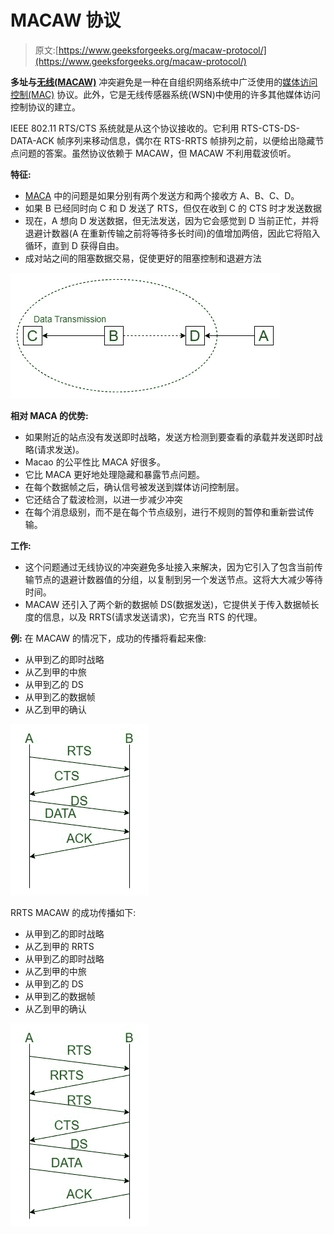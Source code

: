 # MACAW 协议

> 原文:[https://www.geeksforgeeks.org/macaw-protocol/](https://www.geeksforgeeks.org/macaw-protocol/)

**多址与[无线(MACAW)](https://www.geeksforgeeks.org/collision-avoidance-in-wireless-networks/)** 冲突避免是一种在自组织网络系统中广泛使用的[媒体访问控制(MAC)](https://practice.geeksforgeeks.org/problems/what-is-media-access-controlmac) 协议。此外，它是无线传感器系统(WSN)中使用的许多其他媒体访问控制协议的建立。

IEEE 802.11 RTS/CTS 系统就是从这个协议接收的。它利用 RTS-CTS-DS-DATA-ACK 帧序列来移动信息，偶尔在 RTS-RRTS 帧排列之前，以便给出隐藏节点问题的答案。虽然协议依赖于 MACAW，但 MACAW 不利用载波侦听。

**特征:**

*   [MACA](https://www.geeksforgeeks.org/multiple-access-with-collision-avoidance-maca/) 中的问题是如果分别有两个发送方和两个接收方 A、B、C、D。
*   如果 B 已经同时向 C 和 D 发送了 RTS，但仅在收到 C 的 CTS 时才发送数据
*   现在，A 想向 D 发送数据，但无法发送，因为它会感觉到 D 当前正忙，并将退避计数器(A 在重新传输之前将等待多长时间)的值增加两倍，因此它将陷入循环，直到 D 获得自由。
*   成对站之间的阻塞数据交易，促使更好的阻塞控制和退避方法

![](img/2b08288f63f3c598ecbbb8e476aaa9b4.png)

**相对 MACA 的优势:**

*   如果附近的站点没有发送即时战略，发送方检测到要查看的承载并发送即时战略(请求发送)。
*   Macao 的公平性比 MACA 好很多。
*   它比 MACA 更好地处理隐藏和暴露节点问题。
*   在每个数据帧之后，确认信号被发送到媒体访问控制层。
*   它还结合了载波检测，以进一步减少冲突
*   在每个消息级别，而不是在每个节点级别，进行不规则的暂停和重新尝试传输。

**工作:**

*   这个问题通过无线协议的冲突避免多址接入来解决，因为它引入了包含当前传输节点的退避计数器值的分组，以复制到另一个发送节点。这将大大减少等待时间。
*   MACAW 还引入了两个新的数据帧 DS(数据发送)，它提供关于传入数据帧长度的信息，以及 RRTS(请求发送请求)，它充当 RTS 的代理。

**例:**
在 MACAW 的情况下，成功的传播将看起来像:

*   从甲到乙的即时战略
*   从乙到甲的中旅
*   从甲到乙的 DS
*   从甲到乙的数据帧
*   从乙到甲的确认

![](img/33916b20eeb67f8227a3fbd4785679ed.png)

RRTS MACAW 的成功传播如下:

*   从甲到乙的即时战略
*   从乙到甲的 RRTS
*   从甲到乙的即时战略
*   从乙到甲的中旅
*   从甲到乙的 DS
*   从甲到乙的数据帧
*   从乙到甲的确认

![](img/e50530acab7813b4542d17ea0249b2e9.png)